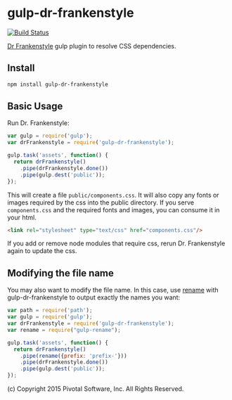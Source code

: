 # gulp-dr-frankenstyle

[![Build Status](https://travis-ci.org/pivotal-cf/dr-frankenstyle.svg)](https://travis-ci.org/pivotal-cf/dr-frankenstyle)

[Dr Frankenstyle](https://www.npmjs.com/package/dr-frankenstyle) gulp plugin to resolve CSS dependencies. 

## Install

```sh
npm install gulp-dr-frankenstyle
```

## Basic Usage

Run Dr. Frankenstyle:

```js
var gulp = require('gulp');
var drFrankenstyle = require('gulp-dr-frankenstyle');

gulp.task('assets', function() {
  return drFrankenstyle()
    .pipe(drFrankenstyle.done())
    .pipe(gulp.dest('public'));
});

```

This will create a file `public/components.css`. It will also copy any fonts or images required by the css into the public directory.
If you serve `components.css` and the required fonts and images, you can consume it in your html.

```html
<link rel="stylesheet" type="text/css" href="components.css"/>
```

If you add or remove node modules that require css, rerun Dr. Frankenstyle again to update the css.

## Modifying the file name

You may also want to modify the file name. In this case, use [rename](https://www.npmjs.com/package/gulp-rename) with 
gulp-dr-frankenstyle to output exactly the names you want:

```js
var path = require('path');
var gulp = require('gulp');
var drFrankenstyle = require('gulp-dr-frankenstyle');
var rename = require("gulp-rename");

gulp.task('assets', function() {
  return drFrankenstyle()
    .pipe(rename({prefix: 'prefix-'}))
    .pipe(drFrankenstyle.done())
    .pipe(gulp.dest('public'));
});
```

(c) Copyright 2015 Pivotal Software, Inc. All Rights Reserved.

